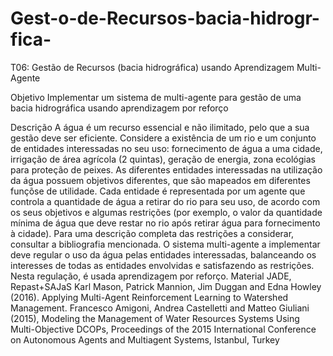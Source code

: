 # Gest-o-de-Recursos-bacia-hidrogr-fica-


T06: Gestão de Recursos (bacia hidrográfica) usando Aprendizagem Multi-Agente

Objetivo
Implementar um sistema de multi-agente para gestão de uma bacia hidrográfica usando aprendizagem por reforço

Descrição
A água é um recurso essencial e não ilimitado, pelo que a sua gestão deve ser eficiente. Considere a existência de um rio e um conjunto de entidades interessadas no seu uso: fornecimento de água a uma cidade, irrigação de área agrícola (2 quintas), geração de energia, zona ecológias para proteção de peixes.
As diferentes entidades interessadas na utilização da água possuem objetivos diferentes, que são mapeados em diferentes funçõse de utilidade. 
Cada entidade é representada por um agente que controla a quantidade de água a retirar do rio para seu uso, de acordo com os seus objetivos e algumas restrições (por exemplo, o valor da quantidade mínima de água que deve restar no rio após retirar água para fornecimento à cidade). Para uma descrição completa das restrições a considerar, consultar a bibliografia mencionada.
O sistema multi-agente a implementar deve regular o uso da água pelas entidades interessadas, balanceando os interesses de todas as entidades envolvidas e satisfazendo as restrições. Nesta regulação, é usada aprendizagem por reforço.
Material
JADE, Repast+SAJaS
Karl Mason, Patrick Mannion, Jim Duggan and Edna Howley (2016). Applying Multi-Agent Reinforcement Learning to Watershed Management.
Francesco Amigoni, Andrea Castelletti and Matteo Giuliani (2015), Modeling the Management of Water Resources Systems Using Multi-Objective DCOPs, Proceedings of the 2015 International Conference on Autonomous Agents and Multiagent Systems, Istanbul, Turkey

